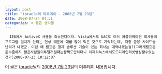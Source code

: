 ```yaml
---
layout: post
title: "toracle의 미투데이 - 2008년 7월 23일"
date: 2008-07-24 04:31
categories: ⊙ 짧은 생각들
---
```



    
      IE8에서 ActiveX 사용을 축소한다더라. Vista에서도 UAC로 여러 어플리케이션 회사들이 프로그램 설치가 안되는 현상 때문에 애를 많이 먹은 것으로 기억하는데, 각종 금융 사이트들 난리가 나겠군. 이런 때 웹표준 결제 솔루션 기술이 있는 회사는 대박나겠는걸?(그러게웹표준준수좀하지 많은사람들이투덜거릴때는꿈쩍도안하더니 이제리눅스에서도드디어인터넷뱅킹할수있는건가)2008-07-23 10:12:07

    
    

이 글은 [toracle](http://me2day.net/toracle)님의 [2008년 7월 23일](http://me2day.net/toracle/2008/07/23#01:12:07)의 미투데이 내용입니다.


   
       
